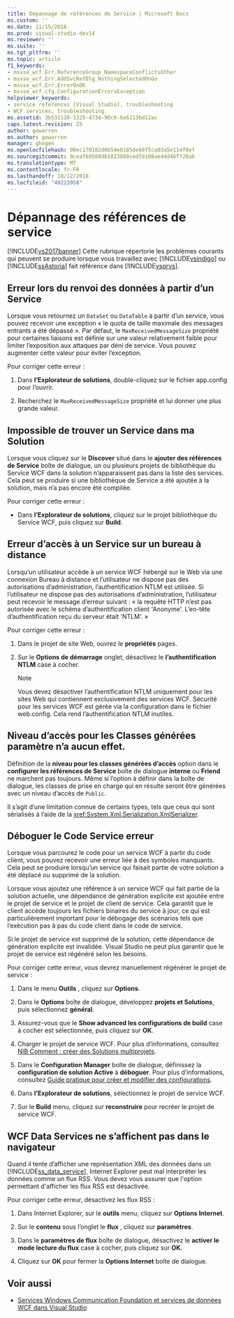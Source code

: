 ```yaml
---
title: Dépannage de références de Service | Microsoft Docs
ms.custom: ''
ms.date: 11/15/2016
ms.prod: visual-studio-dev14
ms.reviewer: ''
ms.suite: ''
ms.tgt_pltfrm: ''
ms.topic: article
f1_keywords:
- msvse_wcf.Err.ReferenceGroup_NamespaceConflictsOther
- msvse_wcf.Err.AddSvcRefDlg_NothingSelectedOnGo
- msvse_wcf.Err.ErrorOnOK
- msvse_wcf.cfg.ConfigurationErrorsException
helpviewer_keywords:
- service references [Visual Studio], troubleshooting
- WCF services, troubleshooting
ms.assetid: 3b531120-1325-4734-90c6-6e6113bd12ac
caps.latest.revision: 25
author: gewarren
ms.author: gewarren
manager: ghogen
ms.openlocfilehash: 90ec170182d0b54e6185de68f5ca03a5e114f0ef
ms.sourcegitcommit: 9ceaf69568d61023868ced59108ae4dd46f720ab
ms.translationtype: MT
ms.contentlocale: fr-FR
ms.lasthandoff: 10/12/2018
ms.locfileid: "49223958"
---
```

# <a name="troubleshooting-service-references"></a>Dépannage des références de service
[!INCLUDE[vs2017banner](../includes/vs2017banner.md)]
Cette rubrique répertorie les problèmes courants qui peuvent se produire lorsque vous travaillez avec [!INCLUDE[vsindigo](../includes/vsindigo-md.md)] ou [!INCLUDE[ssAstoria](../includes/ssastoria-md.md)] fait référence dans [!INCLUDE[vsprvs](../includes/vsprvs-md.md)].

## <a name="error-returning-data-from-a-service"></a>Erreur lors du renvoi des données à partir d’un Service
 Lorsque vous retournez un `DataSet` ou `DataTable` à partir d’un service, vous pouvez recevoir une exception « le quota de taille maximale des messages entrants a été dépassé ». Par défaut, le `MaxReceivedMessageSize` propriété pour certaines liaisons est définie sur une valeur relativement faible pour limiter l’exposition aux attaques par déni de service. Vous pouvez augmenter cette valeur pour éviter l’exception.

 Pour corriger cette erreur :

1.  Dans **l’Explorateur de solutions**, double-cliquez sur le fichier app.config pour l’ouvrir.

2.  Recherchez le `MaxReceivedMessageSize` propriété et lui donner une plus grande valeur.

## <a name="cannot-find-a-service-in-my-solution"></a>Impossible de trouver un Service dans ma Solution
 Lorsque vous cliquez sur le **Discover** situé dans le **ajouter des références de Service** boîte de dialogue, un ou plusieurs projets de bibliothèque du Service WCF dans la solution n’apparaissent pas dans la liste des services. Cela peut se produire si une bibliothèque de Service a été ajoutée à la solution, mais n’a pas encore été compilée.

 Pour corriger cette erreur :

-   Dans **l’Explorateur de solutions**, cliquez sur le projet bibliothèque du Service WCF, puis cliquez sur **Build**.

## <a name="error-accessing-a-service-over-a-remote-desktop"></a>Erreur d’accès à un Service sur un bureau à distance
 Lorsqu’un utilisateur accède à un service WCF hébergé sur le Web via une connexion Bureau à distance et l’utilisateur ne dispose pas des autorisations d’administration, l’authentification NTLM est utilisée. Si l’utilisateur ne dispose pas des autorisations d’administration, l’utilisateur peut recevoir le message d’erreur suivant : « la requête HTTP n’est pas autorisée avec le schéma d’authentification client 'Anonyme'. L’en-tête d’authentification reçu du serveur était 'NTLM'. »

 Pour corriger cette erreur :

1.  Dans le projet de site Web, ouvrez le **propriétés** pages.

2.  Sur le **Options de démarrage** onglet, désactivez le **l’authentification NTLM** case à cocher.

    > [!NOTE]
    > Vous devez désactiver l’authentification NTLM uniquement pour les sites Web qui contiennent exclusivement des services WCF. Sécurité pour les services WCF est gérée via la configuration dans le fichier web.config. Cela rend l’authentification NTLM inutiles.

## <a name="access-level-for-generated-classes-setting-has-no-effect"></a>Niveau d’accès pour les Classes générées paramètre n’a aucun effet.
 Définition de la **niveau pour les classes générées d’accès** option dans le **configurer les références de Service** boîte de dialogue **interne** ou **Friend** ne marchent pas toujours. Même si l’option à définir dans la boîte de dialogue, les classes de prise en charge qui en résulte seront être générées avec un niveau d’accès de `Public`.

 Il s’agit d’une limitation connue de certains types, tels que ceux qui sont sérialisés à l’aide de la <xref:System.Xml.Serialization.XmlSerializer>.

## <a name="error-debugging-service-code"></a>Déboguer le Code Service erreur
 Lorsque vous parcourez le code pour un service WCF à partir du code client, vous pouvez recevoir une erreur liée à des symboles manquants. Cela peut se produire lorsqu’un service qui faisait partie de votre solution a été déplacé ou supprimé de la solution.

 Lorsque vous ajoutez une référence à un service WCF qui fait partie de la solution actuelle, une dépendance de génération explicite est ajoutée entre le projet de service et le projet de client de service. Cela garantit que le client accède toujours les fichiers binaires du service à jour, ce qui est particulièrement important pour le débogage des scénarios tels que l’exécution pas à pas du code client dans le code de service.

 Si le projet de service est supprimé de la solution, cette dépendance de génération explicite est invalidée. Visual Studio ne peut plus garantir que le projet de service est régénéré selon les besoins.

 Pour corriger cette erreur, vous devrez manuellement régénérer le projet de service :

1.  Dans le menu **Outils** , cliquez sur **Options**.

2.  Dans le **Options** boîte de dialogue, développez **projets et Solutions**, puis sélectionnez **général**.

3.  Assurez-vous que le **Show advanced les configurations de build** case à cocher est sélectionnée, puis cliquez sur **OK**.

4.  Charger le projet de service WCF. Pour plus d’informations, consultez [NIB Comment : créer des Solutions multiprojets](http://msdn.microsoft.com/en-us/02ecd6dd-0114-46fe-b335-ba9c5e3020d6).

5.  Dans le **Configuration Manager** boîte de dialogue, définissez la **configuration de solution Active** à **déboguer**. Pour plus d’informations, consultez [Guide pratique pour créer et modifier des configurations](../ide/how-to-create-and-edit-configurations.md).

6.  Dans **l’Explorateur de solutions**, sélectionnez le projet de service WCF.

7.  Sur le **Build** menu, cliquez sur **reconstruire** pour recréer le projet de service WCF.

## <a name="wcf-data-services-do-not-display-in-the-browser"></a>WCF Data Services ne s’affichent pas dans le navigateur
 Quand il tente d’afficher une représentation XML des données dans un [!INCLUDE[ss_data_service](../includes/ss-data-service-md.md)], Internet Explorer peut mal interpréter les données comme un flux RSS. Vous devez vous assurer que l'option permettant d'afficher les flux RSS est désactivée.

 Pour corriger cette erreur, désactivez les flux RSS :

1.  Dans Internet Explorer, sur le **outils** menu, cliquez sur **Options Internet**.

2.  Sur le **contenu** sous l’onglet le **flux** , cliquez sur **paramètres**.

3.  Dans le **paramètres de flux** boîte de dialogue, désactivez le **activer le mode lecture du flux** case à cocher, puis cliquez sur **OK**.

4.  Cliquez sur **OK** pour fermer la **Options Internet** boîte de dialogue.

## <a name="see-also"></a>Voir aussi

- [Services Windows Communication Foundation et services de données WCF dans Visual Studio](../data-tools/windows-communication-foundation-services-and-wcf-data-services-in-visual-studio.md)